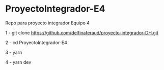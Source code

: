 # ProyectoIntegrador-E4
Repo para proyecto integrador Equipo 4

1 - git clone https://github.com/delfinaferaud/proyecto-integrador-DH.git

2 - cd ProyectoIntegrador-E4

3 - yarn

4 - yarn dev
